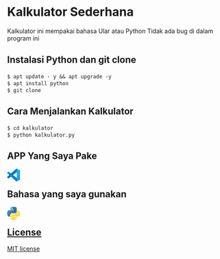 # Kalkulator Sederhana
Kalkulator ini mempakai bahasa Ular atau Python
Tidak ada bug di dalam program ini

## Instalasi Python dan git clone

```
$ apt update - y && apt upgrade -y
$ apt install python
$ git clone
```

## Cara Menjalankan Kalkulator

```
$ cd kalkulator
$ python kalkulator.py
```

## APP Yang Saya Pake
<a title="Visual Studio Code" href="https://code.visualstudio.com/">
    <img align="left" alt="logo" width="30px" src="https://raw.githubusercontent.com/Fandyfr/Fandyfr/main/logo/vscode.png">
</a>
<br>

## Bahasa yang saya gunakan
<a title="Python" href="https://www.python.org/">
    <img align="left" alt="logo" width="30px" src="https://raw.githubusercontent.com/Fandyfr/Fandyfr/main/logo/python.png">
<br>

## License

[MIT license](LICENSE)
